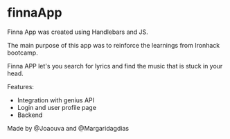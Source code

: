 # finnaApp

Finna App was created using Handlebars and JS.

The main purpose of this app was to reinforce the learnings from Ironhack bootcamp. 

Finna APP let's you search for lyrics and find the music that is stuck in your head.


Features:
- Integration with genius API
- Login and user profile page
- Backend


Made by @Joaouva and @Margaridagdias
